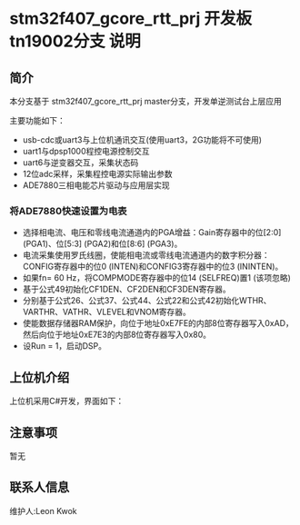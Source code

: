 # stm32f407_gcore_rtt_prj 开发板 tn19002分支 说明

## 简介

本分支基于 stm32f407_gcore_rtt_prj master分支，开发单逆测试台上层应用

主要功能如下：

- usb-cdc或uart3与上位机通讯交互(使用uart3，2G功能将不可使用)
- uart1与dpsp1000程控电源控制交互
- uart6与逆变器交互，采集状态码
- 12位adc采样，采集程控电源实际输出参数
- ADE7880三相电能芯片驱动与应用层实现

### 将ADE7880快速设置为电表
- 选择相电流、电压和零线电流通道内的PGA增益：Gain寄存器中的位[2:0] (PGA1)、位[5:3] (PGA2)和位[8:6] (PGA3)。 
- 电流采集使用罗氏线圈，使能相电流或零线电流通道内的数字积分器：CONFIG寄存器中的位0 (INTEN)和CONFIG3寄存器中的位3 (ININTEN)。
- 如果fn= 60 Hz，将COMPMODE寄存器中的位14 (SELFREQ)置1 (该项忽略)
- 基于公式49初始化CF1DEN、CF2DEN和CF3DEN寄存器。
- 分别基于公式26、公式37、公式44、公式22和公式42初始化WTHR、VARTHR、VATHR、VLEVEL和VNOM寄存器。
- 使能数据存储器RAM保护，向位于地址0xE7FE的内部8位寄存器写入0xAD，然后向位于地址0xE7E3的内部8位寄存器写入0x80。
- 设Run = 1，启动DSP。


## 上位机介绍

上位机采用C#开发，界面如下：


## 注意事项

暂无

## 联系人信息

维护人:Leon Kwok

